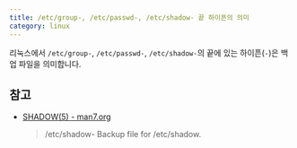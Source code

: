 ```yaml
---
title: /etc/group-, /etc/passwd-, /etc/shadow- 끝 하이픈의 의미
category: linux
---
```


리눅스에서 `/etc/group-`, `/etc/passwd-`, `/etc/shadow-`의 끝에 있는 하이픈(`-`)은 백업 파일을 의미합니다.

## 참고

- [SHADOW(5) - man7.org](http://man7.org/linux/man-pages/man5/shadow.5.html#FILES)

    > /etc/shadow-
    > Backup file for /etc/shadow.
